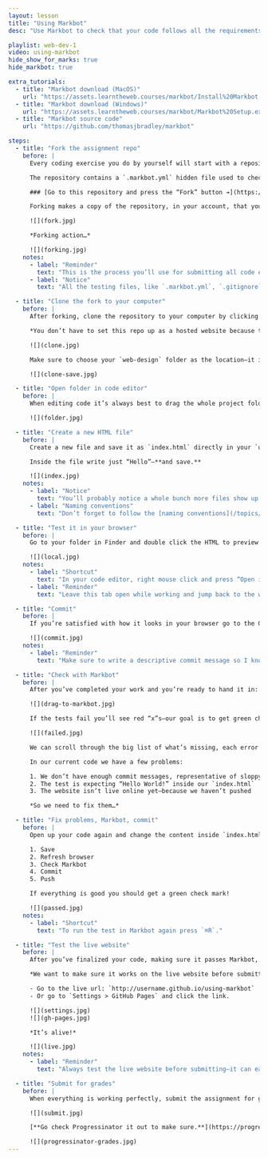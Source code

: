 ```yaml
---
layout: lesson
title: "Using Markbot"
desc: "Use Markbot to check that your code follows all the requirements and submit it for grades when it passes."

playlist: web-dev-1
video: using-markbot
hide_show_for_marks: true
hide_markbot: true

extra_tutorials:
  - title: "Markbot download (MacOS)"
    url: "https://assets.learntheweb.courses/markbot/Install%20Markbot.dmg"
  - title: "Markbot download (Windows)"
    url: "https://assets.learntheweb.courses/markbot/Markbot%20Setup.exe"
  - title: "Markbot source code"
    url: "https://github.com/thomasjbradley/markbot"

steps:
  - title: "Fork the assignment repo"
    before: |
      Every coding exercise you do by yourself will start with a repository on GitHub. **You’ll follow this process for every code exercise to submit it and get it automatically graded.**

      The repository contains a `.markbot.yml` hidden file used to check and submit your code—running it through a battery of tests like checking commits, checking naming conventions, validation, indentation and more.

      ### [Go to this repository and press the “Fork” button ➔](https://github.com/ltw-webdesign-1/using-markbot)

      Forking makes a copy of the repository, in your account, that you can edit.

      ![](fork.jpg)

      *Forking action…*

      ![](forking.jpg)
    notes:
      - label: "Reminder"
        text: "This is the process you’ll use for submitting all code exercises. If the code exercise points to a GitHub repository follow this process."
      - label: "Notice"
        text: "All the testing files, like `.markbot.yml`, `.gitignore`, `.editorconfig`, etc. should be left untouched."

  - title: "Clone the fork to your computer"
    before: |
      After forking, clone the repository to your computer by clicking the GitHub Desktop button.

      *You don’t have to set this repo up as a hosted website because that’s already done.*

      ![](clone.jpg)

      Make sure to choose your `web-design` folder as the location—it isn’t easy to move the repository afterwards.

      ![](clone-save.jpg)

  - title: "Open folder in code editor"
    before: |
      When editing code it’s always best to drag the whole project folder to your code editor. That way it will give you a file listing on the left side.

      ![](folder.jpg)

  - title: "Create a new HTML file"
    before: |
      Create a new file and save it as `index.html` directly in your `using-markbot` folder.

      Inside the file write just “Hello”—**and save.**

      ![](index.jpg)
    notes:
      - label: "Notice"
        text: "You’ll probably notice a whole bunch more files show up in the left of the file browser. They are part of the automated marking system and not part of your website—**completely ignore them.**"
      - label: "Naming conventions"
        text: "Don’t forget to follow the [naming conventions](/topics/naming-paths-cheat-sheet/#naming-conventions)."

  - title: "Test it in your browser"
    before: |
      Go to your folder in Finder and double click the HTML to preview in your browser.

      ![](local.jpg)
    notes:
      - label: "Shortcut"
        text: "In your code editor, right mouse click and press “Open in Browser”."
      - label: "Reminder"
        text: "Leave this tab open while working and jump back to the window when you want to test—press `⌘R` to refresh."

  - title: "Commit"
    before: |
      If you’re satisfied with how it looks in your browser go to the GitHub app and commit the changes.

      ![](commit.jpg)
    notes:
      - label: "Reminder"
        text: "Make sure to write a descriptive commit message so I know what you did at this save point."

  - title: "Check with Markbot"
    before: |
      After you’ve completed your work and you’re ready to hand it in: **drag and drop the folder into Markbot.**

      ![](drag-to-markbot.jpg)

      If the tests fail you’ll see red “x”s—our goal is to get green checks. **No green check, no grade.**

      ![](failed.jpg)

      We can scroll through the big list of what’s missing, each error will be described & point to the line of code.

      In our current code we have a few problems:

      1. We don’t have enough commit messages, representative of sloppy code and poor forethought
      2. The test is expecting “Hello World!” inside our `index.html`
      3. The website isn’t live online yet—because we haven’t pushed

      *So we need to fix them…*

  - title: "Fix problems, Markbot, commit"
    before: |
      Open up your code again and change the content inside `index.html` to say “Hello World!”.

      1. Save
      2. Refresh browser
      3. Check Markbot
      4. Commit
      5. Push

      If everything is good you should get a green check mark!

      ![](passed.jpg)
    notes:
      - label: "Shortcut"
        text: "To run the test in Markbot again press `⌘R`."

  - title: "Test the live website"
    before: |
      After you’ve finalized your code, making sure it passes Markbot, we need to test the live website.

      *We want to make sure it works on the live website before submitting for grades.*

      - Go to the live url: `http://username.github.io/using-markbot`
      - Or go to `Settings > GitHub Pages` and click the link.

      ![](settings.jpg)
      ![](gh-pages.jpg)

      *It’s alive!*

      ![](live.jpg)
    notes:
      - label: "Reminder"
        text: "Always test the live website before submitting—it can easily look different from the local one."

  - title: "Submit for grades"
    before: |
      When everything is working perfectly, submit the assignment for grades with the big button in Markbot.

      ![](submit.jpg)

      [**Go check Progressinator it out to make sure.**](https://progress.learntheweb.courses/)

      ![](progressinator-grades.jpg)
---
```

